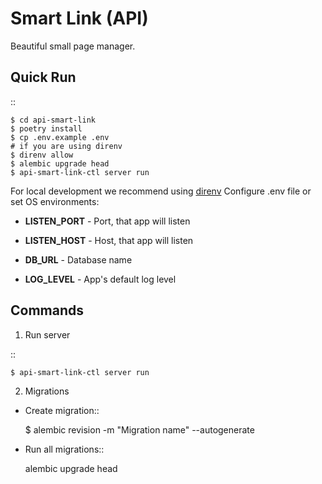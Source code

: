 Smart Link (API)
================

Beautiful small page manager.

Quick Run
---------

::

    $ cd api-smart-link
    $ poetry install
    $ cp .env.example .env
    # if you are using direnv
    $ direnv allow
    $ alembic upgrade head
    $ api-smart-link-ctl server run


For local development we recommend using [direnv](https://direnv.net/)
Configure .env file or set OS environments:

* **LISTEN_PORT** - Port, that app will listen
* **LISTEN_HOST** - Host, that app will listen

* **DB_URL** - Database name
* **LOG_LEVEL** - App's default log level

Commands
---------
1. Run server

::

    $ api-smart-link-ctl server run

2. Migrations

- Create migration::

    $ alembic revision -m "Migration name" --autogenerate

- Run all migrations::

    alembic upgrade head
